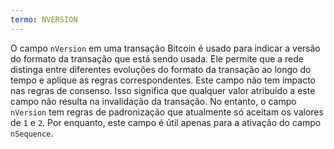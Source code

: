 ```yaml
---
termo: NVERSION
---
```


O campo `nVersion` em uma transação Bitcoin é usado para indicar a versão do formato da transação que está sendo usada. Ele permite que a rede distinga entre diferentes evoluções do formato da transação ao longo do tempo e aplique as regras correspondentes. Este campo não tem impacto nas regras de consenso. Isso significa que qualquer valor atribuído a este campo não resulta na invalidação da transação. No entanto, o campo `nVersion` tem regras de padronização que atualmente só aceitam os valores de `1` e `2`. Por enquanto, este campo é útil apenas para a ativação do campo `nSequence`.